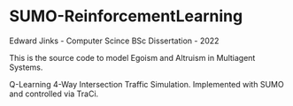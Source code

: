 # SUMO-ReinforcementLearning

Edward Jinks - Computer Scince BSc Dissertation - 2022

This is the source code to model Egoism and Altruism in Multiagent Systems.

Q-Learning 4-Way Intersection Traffic Simulation. 
Implemented with SUMO and controlled via TraCi.
